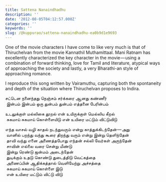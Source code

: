 ```yaml
---
title: Sattena Nanaindhadhu
description: ''
date: '2012-08-05T04:12:57.000Z'
categories: ''
keywords: ''
slug: /@kuppurao/sattena-nanaindhadhu-ea0b9d1e9693
---
```


One of the movie characters I have come to like very much is that of Thiruchelvan from the movie Kannathil Muthamittaal. Mani Ratnam has excellently characterized the key character in the movie — using a combination of forward thinking, love for Tamil and literature, atypical ways of approaching the society and lastly, a very Bharathi-an style of approaching romance.

I reproduce this song written by Vairamuthu, capturing both the spontaneity and depth of the situation where Thiruchelvan proposes to Indira.

சட்டென நனைந்தது நெஞ்சம் சர்க்கரை ஆனது கண்ணீர்  
 இன்பம் இன்பம் ஒரு துன்பம் துன்பம் எத்தனை பேரின்பம்

உடலுக்குள் மல்லிகை தூறல் என் உயிருக்குள் மெல்லிய கீறல்  
 சுகமாய் சுகமாய் கொள்ளையிடு என் உயிரை மட்டும் விட்டுவிடு

எந்த வாசல் வழி காதல் நடந்துவரும் என்று காத்துக்கிடந்தேன் — அது  
 வானில் பறந்து வந்து கூரை திறந்து வரும் என்று இன்று தெளிந்தேன்  
 தாவி வந்து எனை அணைத்தபோது எந்தன் சல்லி வேர்கள் அருந்தேன்  
 சாவின் எல்லை வரை சென்று மீண்டு  
 இன்று ரெண்டு ஜன்மம் அடைந்தேன்  
 துடிக்கும் உதடு கொண்டு துடைத்திடு வெட்கத்தை  
 அணைப்பின் ஆதிக்கத்தால் வெளியேற்று அச்சத்தை  
 சுகமாய் சுகமாய் கொள்ளை இடு  
 என் உயிரை மட்டும் விட்டு விடு